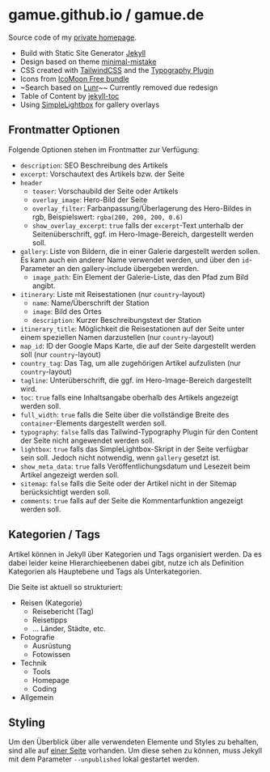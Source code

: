# gamue.github.io / gamue.de

Source code of my [private homepage](https://gamue.de).

- Build with Static Site Generator [Jekyll](https://jekyllrb.com/) 
- Design based on theme [minimal-mistake](https://github.com/mmistakes/minimal-mistakes)
- CSS created with [TailwindCSS](https://tailwindcss.com/) and the [Typography Plugin](https://github.com/tailwindlabs/tailwindcss-typography)
- Icons from [IcoMoon Free bundle](https://icomoon.io/app/#/select)
- ~Search based on [Lunr](https://lunrjs.com/)~~ Currently removed due redesign
- Table of Content by [jekyll-toc](ttps://github.com/allejo/jekyll-toc)
- Using [SimpleLightbox](https://github.com/dbrekalo/simpleLightbox) for gallery overlays

## Frontmatter Optionen
Folgende Optionen stehen im Frontmatter zur Verfügung:

- `description`: SEO Beschreibung des Artikels
- `excerpt`: Vorschautext des Artikels bzw. der Seite
- `header`
  - `teaser`: Vorschaubild der Seite oder Artikels
  - `overlay_image`: Hero-Bild der Seite
  - `overlay_filter`: Farbanpassung/Überlagerung des Hero-Bildes in rgb, Beispielswert: `rgba(200, 200, 200, 0.6)`
  - `show_overlay_excerpt`: `true` falls der `excerpt`-Text unterhalb der Seitenüberschrift, ggf. im Hero-Image-Bereich, dargestellt werden soll.
- `gallery`: Liste von Bildern, die in einer Galerie dargestellt werden sollen. Es kann auch ein anderer Name verwendet werden, und über den `id`-Parameter an den gallery-include übergeben werden.
  - `image_path`: Ein Element der Galerie-Liste, das den Pfad zum Bild angibt.
- `itinerary`: Liste mit Reisestationen (nur `country`-layout)
  - `name`: Name/Überschrift der Station
  - `image`: Bild des Ortes
  - `description`: Kurzer Beschreibungstext der Station
- `itinerary_title`: Möglichkeit die Reisestationen auf der Seite unter einem speziellen Namen darzustellen (nur `country`-layout)
- `map_id`: ID der Google Maps Karte, die auf der Seite dargestellt werden soll (nur `country`-layout)
- `country_tag`: Das Tag, um alle zugehörigen Artikel aufzulisten (nur `country`-layout)
- `tagline`: Unterüberschrift, die ggf. im Hero-Image-Bereich dargestellt wird.
- `toc`: `true` falls eine Inhaltsangabe oberhalb des Artikels angezeigt werden soll.
- `full_width`: `true` falls die Seite über die vollständige Breite des `container`-Elements dargestellt werden soll.
- `typography`: `false` falls das Tailwind-Typography Plugin für den Content der Seite nicht angewendet werden soll.
- `lightbox`: `true` falls das SimpleLightbox-Skript in der Seite verfügbar sein soll. Jedoch nicht notwendig, wenn `gallery` gesetzt ist.   
- `show_meta_data`: `true` falls Veröffentlichungsdatum und Lesezeit beim Artikel angezeigt werden soll.
- `sitemap`: `false` falls die Seite oder der Artikel nicht in der Sitemap berücksichtigt werden soll.
- `comments`: `true` falls auf der Seite die Kommentarfunktion angezeigt werden soll.

## Kategorien / Tags

Artikel können in Jekyll über Kategorien und Tags organisiert werden. 
Da es dabei leider keine Hierarchieebenen dabei gibt, nutze ich als Definition Kategorien als Hauptebene und Tags als Unterkategorien.

Die Seite ist aktuell so strukturiert:

- Reisen (Kategorie)
  - Reisebericht (Tag)
  - Reisetipps
  - ... Länder, Städte, etc.
- Fotografie
  - Ausrüstung
  - Fotowissen
- Technik
  - Tools
  - Homepage
  - Coding
- Allgemein

## Styling

Um den Überblick über alle verwendeten Elemente und Styles zu behalten, 
sind alle auf [einer Seite](http://localhost:4000/style/) vorhanden. Um diese sehen zu können, 
muss Jekyll mit dem Parameter `--unpublished` lokal gestartet werden.